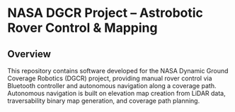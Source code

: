 # NASA DGCR Project – Astrobotic Rover Control & Mapping

## Overview
This repository contains software developed for the NASA Dynamic Ground Coverage Robotics (DGCR) project, providing manual rover control via Bluetooth controller and autonomous navigation along a coverage path. Autonomous navigation is built on elevation map creation from LiDAR data, traversability binary map generation, and coverage path planning.
